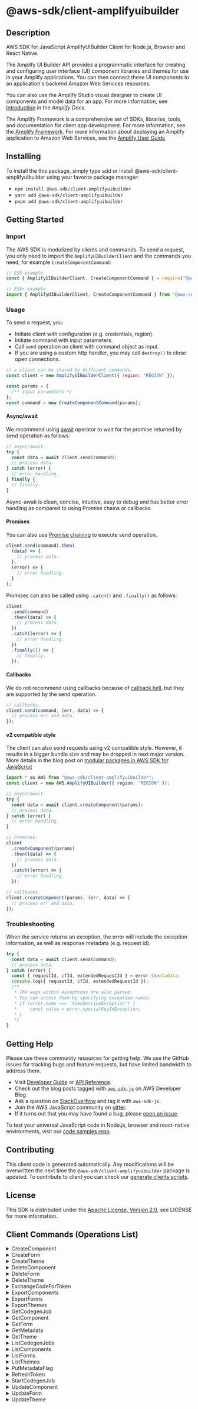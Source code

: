 <!-- generated file, do not edit directly -->

# @aws-sdk/client-amplifyuibuilder

## Description

AWS SDK for JavaScript AmplifyUIBuilder Client for Node.js, Browser and React Native.

<p>The Amplify UI Builder API provides a programmatic interface for creating
and configuring user interface (UI) component libraries and themes for use in your Amplify applications. You can then connect these UI components to an application's
backend Amazon Web Services resources.</p>
<p>You can also use the Amplify Studio visual designer to create UI components
and model data for an app. For more information, see <a href="https://docs.amplify.aws/console/adminui/intro">Introduction</a> in the
<i>Amplify Docs</i>.</p>
<p>The Amplify Framework is a comprehensive set of SDKs, libraries, tools, and
documentation for client app development. For more information, see the <a href="https://docs.amplify.aws/">Amplify Framework</a>. For more information about
deploying an Amplify application to Amazon Web Services, see the <a href="https://docs.aws.amazon.com/amplify/latest/userguide/welcome.html">Amplify User Guide</a>.</p>

## Installing

To install the this package, simply type add or install @aws-sdk/client-amplifyuibuilder
using your favorite package manager:

- `npm install @aws-sdk/client-amplifyuibuilder`
- `yarn add @aws-sdk/client-amplifyuibuilder`
- `pnpm add @aws-sdk/client-amplifyuibuilder`

## Getting Started

### Import

The AWS SDK is modulized by clients and commands.
To send a request, you only need to import the `AmplifyUIBuilderClient` and
the commands you need, for example `CreateComponentCommand`:

```js
// ES5 example
const { AmplifyUIBuilderClient, CreateComponentCommand } = require("@aws-sdk/client-amplifyuibuilder");
```

```ts
// ES6+ example
import { AmplifyUIBuilderClient, CreateComponentCommand } from "@aws-sdk/client-amplifyuibuilder";
```

### Usage

To send a request, you:

- Initiate client with configuration (e.g. credentials, region).
- Initiate command with input parameters.
- Call `send` operation on client with command object as input.
- If you are using a custom http handler, you may call `destroy()` to close open connections.

```js
// a client can be shared by different commands.
const client = new AmplifyUIBuilderClient({ region: "REGION" });

const params = {
  /** input parameters */
};
const command = new CreateComponentCommand(params);
```

#### Async/await

We recommend using [await](https://developer.mozilla.org/en-US/docs/Web/JavaScript/Reference/Operators/await)
operator to wait for the promise returned by send operation as follows:

```js
// async/await.
try {
  const data = await client.send(command);
  // process data.
} catch (error) {
  // error handling.
} finally {
  // finally.
}
```

Async-await is clean, concise, intuitive, easy to debug and has better error handling
as compared to using Promise chains or callbacks.

#### Promises

You can also use [Promise chaining](https://developer.mozilla.org/en-US/docs/Web/JavaScript/Guide/Using_promises#chaining)
to execute send operation.

```js
client.send(command).then(
  (data) => {
    // process data.
  },
  (error) => {
    // error handling.
  }
);
```

Promises can also be called using `.catch()` and `.finally()` as follows:

```js
client
  .send(command)
  .then((data) => {
    // process data.
  })
  .catch((error) => {
    // error handling.
  })
  .finally(() => {
    // finally.
  });
```

#### Callbacks

We do not recommend using callbacks because of [callback hell](http://callbackhell.com/),
but they are supported by the send operation.

```js
// callbacks.
client.send(command, (err, data) => {
  // process err and data.
});
```

#### v2 compatible style

The client can also send requests using v2 compatible style.
However, it results in a bigger bundle size and may be dropped in next major version. More details in the blog post
on [modular packages in AWS SDK for JavaScript](https://aws.amazon.com/blogs/developer/modular-packages-in-aws-sdk-for-javascript/)

```ts
import * as AWS from "@aws-sdk/client-amplifyuibuilder";
const client = new AWS.AmplifyUIBuilder({ region: "REGION" });

// async/await.
try {
  const data = await client.createComponent(params);
  // process data.
} catch (error) {
  // error handling.
}

// Promises.
client
  .createComponent(params)
  .then((data) => {
    // process data.
  })
  .catch((error) => {
    // error handling.
  });

// callbacks.
client.createComponent(params, (err, data) => {
  // process err and data.
});
```

### Troubleshooting

When the service returns an exception, the error will include the exception information,
as well as response metadata (e.g. request id).

```js
try {
  const data = await client.send(command);
  // process data.
} catch (error) {
  const { requestId, cfId, extendedRequestId } = error.$$metadata;
  console.log({ requestId, cfId, extendedRequestId });
  /**
   * The keys within exceptions are also parsed.
   * You can access them by specifying exception names:
   * if (error.name === 'SomeServiceException') {
   *     const value = error.specialKeyInException;
   * }
   */
}
```

## Getting Help

Please use these community resources for getting help.
We use the GitHub issues for tracking bugs and feature requests, but have limited bandwidth to address them.

- Visit [Developer Guide](https://docs.aws.amazon.com/sdk-for-javascript/v3/developer-guide/welcome.html)
  or [API Reference](https://docs.aws.amazon.com/AWSJavaScriptSDK/v3/latest/index.html).
- Check out the blog posts tagged with [`aws-sdk-js`](https://aws.amazon.com/blogs/developer/tag/aws-sdk-js/)
  on AWS Developer Blog.
- Ask a question on [StackOverflow](https://stackoverflow.com/questions/tagged/aws-sdk-js) and tag it with `aws-sdk-js`.
- Join the AWS JavaScript community on [gitter](https://gitter.im/aws/aws-sdk-js-v3).
- If it turns out that you may have found a bug, please [open an issue](https://github.com/aws/aws-sdk-js-v3/issues/new/choose).

To test your universal JavaScript code in Node.js, browser and react-native environments,
visit our [code samples repo](https://github.com/aws-samples/aws-sdk-js-tests).

## Contributing

This client code is generated automatically. Any modifications will be overwritten the next time the `@aws-sdk/client-amplifyuibuilder` package is updated.
To contribute to client you can check our [generate clients scripts](https://github.com/aws/aws-sdk-js-v3/tree/main/scripts/generate-clients).

## License

This SDK is distributed under the
[Apache License, Version 2.0](http://www.apache.org/licenses/LICENSE-2.0),
see LICENSE for more information.

## Client Commands (Operations List)

<details>
<summary>
CreateComponent
</summary>

[Command API Reference](https://docs.aws.amazon.com/AWSJavaScriptSDK/v3/latest/clients/client-amplifyuibuilder/classes/createcomponentcommand.html) / [Input](https://docs.aws.amazon.com/AWSJavaScriptSDK/v3/latest/clients/client-amplifyuibuilder/interfaces/createcomponentcommandinput.html) / [Output](https://docs.aws.amazon.com/AWSJavaScriptSDK/v3/latest/clients/client-amplifyuibuilder/interfaces/createcomponentcommandoutput.html)

</details>
<details>
<summary>
CreateForm
</summary>

[Command API Reference](https://docs.aws.amazon.com/AWSJavaScriptSDK/v3/latest/clients/client-amplifyuibuilder/classes/createformcommand.html) / [Input](https://docs.aws.amazon.com/AWSJavaScriptSDK/v3/latest/clients/client-amplifyuibuilder/interfaces/createformcommandinput.html) / [Output](https://docs.aws.amazon.com/AWSJavaScriptSDK/v3/latest/clients/client-amplifyuibuilder/interfaces/createformcommandoutput.html)

</details>
<details>
<summary>
CreateTheme
</summary>

[Command API Reference](https://docs.aws.amazon.com/AWSJavaScriptSDK/v3/latest/clients/client-amplifyuibuilder/classes/createthemecommand.html) / [Input](https://docs.aws.amazon.com/AWSJavaScriptSDK/v3/latest/clients/client-amplifyuibuilder/interfaces/createthemecommandinput.html) / [Output](https://docs.aws.amazon.com/AWSJavaScriptSDK/v3/latest/clients/client-amplifyuibuilder/interfaces/createthemecommandoutput.html)

</details>
<details>
<summary>
DeleteComponent
</summary>

[Command API Reference](https://docs.aws.amazon.com/AWSJavaScriptSDK/v3/latest/clients/client-amplifyuibuilder/classes/deletecomponentcommand.html) / [Input](https://docs.aws.amazon.com/AWSJavaScriptSDK/v3/latest/clients/client-amplifyuibuilder/interfaces/deletecomponentcommandinput.html) / [Output](https://docs.aws.amazon.com/AWSJavaScriptSDK/v3/latest/clients/client-amplifyuibuilder/interfaces/deletecomponentcommandoutput.html)

</details>
<details>
<summary>
DeleteForm
</summary>

[Command API Reference](https://docs.aws.amazon.com/AWSJavaScriptSDK/v3/latest/clients/client-amplifyuibuilder/classes/deleteformcommand.html) / [Input](https://docs.aws.amazon.com/AWSJavaScriptSDK/v3/latest/clients/client-amplifyuibuilder/interfaces/deleteformcommandinput.html) / [Output](https://docs.aws.amazon.com/AWSJavaScriptSDK/v3/latest/clients/client-amplifyuibuilder/interfaces/deleteformcommandoutput.html)

</details>
<details>
<summary>
DeleteTheme
</summary>

[Command API Reference](https://docs.aws.amazon.com/AWSJavaScriptSDK/v3/latest/clients/client-amplifyuibuilder/classes/deletethemecommand.html) / [Input](https://docs.aws.amazon.com/AWSJavaScriptSDK/v3/latest/clients/client-amplifyuibuilder/interfaces/deletethemecommandinput.html) / [Output](https://docs.aws.amazon.com/AWSJavaScriptSDK/v3/latest/clients/client-amplifyuibuilder/interfaces/deletethemecommandoutput.html)

</details>
<details>
<summary>
ExchangeCodeForToken
</summary>

[Command API Reference](https://docs.aws.amazon.com/AWSJavaScriptSDK/v3/latest/clients/client-amplifyuibuilder/classes/exchangecodefortokencommand.html) / [Input](https://docs.aws.amazon.com/AWSJavaScriptSDK/v3/latest/clients/client-amplifyuibuilder/interfaces/exchangecodefortokencommandinput.html) / [Output](https://docs.aws.amazon.com/AWSJavaScriptSDK/v3/latest/clients/client-amplifyuibuilder/interfaces/exchangecodefortokencommandoutput.html)

</details>
<details>
<summary>
ExportComponents
</summary>

[Command API Reference](https://docs.aws.amazon.com/AWSJavaScriptSDK/v3/latest/clients/client-amplifyuibuilder/classes/exportcomponentscommand.html) / [Input](https://docs.aws.amazon.com/AWSJavaScriptSDK/v3/latest/clients/client-amplifyuibuilder/interfaces/exportcomponentscommandinput.html) / [Output](https://docs.aws.amazon.com/AWSJavaScriptSDK/v3/latest/clients/client-amplifyuibuilder/interfaces/exportcomponentscommandoutput.html)

</details>
<details>
<summary>
ExportForms
</summary>

[Command API Reference](https://docs.aws.amazon.com/AWSJavaScriptSDK/v3/latest/clients/client-amplifyuibuilder/classes/exportformscommand.html) / [Input](https://docs.aws.amazon.com/AWSJavaScriptSDK/v3/latest/clients/client-amplifyuibuilder/interfaces/exportformscommandinput.html) / [Output](https://docs.aws.amazon.com/AWSJavaScriptSDK/v3/latest/clients/client-amplifyuibuilder/interfaces/exportformscommandoutput.html)

</details>
<details>
<summary>
ExportThemes
</summary>

[Command API Reference](https://docs.aws.amazon.com/AWSJavaScriptSDK/v3/latest/clients/client-amplifyuibuilder/classes/exportthemescommand.html) / [Input](https://docs.aws.amazon.com/AWSJavaScriptSDK/v3/latest/clients/client-amplifyuibuilder/interfaces/exportthemescommandinput.html) / [Output](https://docs.aws.amazon.com/AWSJavaScriptSDK/v3/latest/clients/client-amplifyuibuilder/interfaces/exportthemescommandoutput.html)

</details>
<details>
<summary>
GetCodegenJob
</summary>

[Command API Reference](https://docs.aws.amazon.com/AWSJavaScriptSDK/v3/latest/clients/client-amplifyuibuilder/classes/getcodegenjobcommand.html) / [Input](https://docs.aws.amazon.com/AWSJavaScriptSDK/v3/latest/clients/client-amplifyuibuilder/interfaces/getcodegenjobcommandinput.html) / [Output](https://docs.aws.amazon.com/AWSJavaScriptSDK/v3/latest/clients/client-amplifyuibuilder/interfaces/getcodegenjobcommandoutput.html)

</details>
<details>
<summary>
GetComponent
</summary>

[Command API Reference](https://docs.aws.amazon.com/AWSJavaScriptSDK/v3/latest/clients/client-amplifyuibuilder/classes/getcomponentcommand.html) / [Input](https://docs.aws.amazon.com/AWSJavaScriptSDK/v3/latest/clients/client-amplifyuibuilder/interfaces/getcomponentcommandinput.html) / [Output](https://docs.aws.amazon.com/AWSJavaScriptSDK/v3/latest/clients/client-amplifyuibuilder/interfaces/getcomponentcommandoutput.html)

</details>
<details>
<summary>
GetForm
</summary>

[Command API Reference](https://docs.aws.amazon.com/AWSJavaScriptSDK/v3/latest/clients/client-amplifyuibuilder/classes/getformcommand.html) / [Input](https://docs.aws.amazon.com/AWSJavaScriptSDK/v3/latest/clients/client-amplifyuibuilder/interfaces/getformcommandinput.html) / [Output](https://docs.aws.amazon.com/AWSJavaScriptSDK/v3/latest/clients/client-amplifyuibuilder/interfaces/getformcommandoutput.html)

</details>
<details>
<summary>
GetMetadata
</summary>

[Command API Reference](https://docs.aws.amazon.com/AWSJavaScriptSDK/v3/latest/clients/client-amplifyuibuilder/classes/getmetadatacommand.html) / [Input](https://docs.aws.amazon.com/AWSJavaScriptSDK/v3/latest/clients/client-amplifyuibuilder/interfaces/getmetadatacommandinput.html) / [Output](https://docs.aws.amazon.com/AWSJavaScriptSDK/v3/latest/clients/client-amplifyuibuilder/interfaces/getmetadatacommandoutput.html)

</details>
<details>
<summary>
GetTheme
</summary>

[Command API Reference](https://docs.aws.amazon.com/AWSJavaScriptSDK/v3/latest/clients/client-amplifyuibuilder/classes/getthemecommand.html) / [Input](https://docs.aws.amazon.com/AWSJavaScriptSDK/v3/latest/clients/client-amplifyuibuilder/interfaces/getthemecommandinput.html) / [Output](https://docs.aws.amazon.com/AWSJavaScriptSDK/v3/latest/clients/client-amplifyuibuilder/interfaces/getthemecommandoutput.html)

</details>
<details>
<summary>
ListCodegenJobs
</summary>

[Command API Reference](https://docs.aws.amazon.com/AWSJavaScriptSDK/v3/latest/clients/client-amplifyuibuilder/classes/listcodegenjobscommand.html) / [Input](https://docs.aws.amazon.com/AWSJavaScriptSDK/v3/latest/clients/client-amplifyuibuilder/interfaces/listcodegenjobscommandinput.html) / [Output](https://docs.aws.amazon.com/AWSJavaScriptSDK/v3/latest/clients/client-amplifyuibuilder/interfaces/listcodegenjobscommandoutput.html)

</details>
<details>
<summary>
ListComponents
</summary>

[Command API Reference](https://docs.aws.amazon.com/AWSJavaScriptSDK/v3/latest/clients/client-amplifyuibuilder/classes/listcomponentscommand.html) / [Input](https://docs.aws.amazon.com/AWSJavaScriptSDK/v3/latest/clients/client-amplifyuibuilder/interfaces/listcomponentscommandinput.html) / [Output](https://docs.aws.amazon.com/AWSJavaScriptSDK/v3/latest/clients/client-amplifyuibuilder/interfaces/listcomponentscommandoutput.html)

</details>
<details>
<summary>
ListForms
</summary>

[Command API Reference](https://docs.aws.amazon.com/AWSJavaScriptSDK/v3/latest/clients/client-amplifyuibuilder/classes/listformscommand.html) / [Input](https://docs.aws.amazon.com/AWSJavaScriptSDK/v3/latest/clients/client-amplifyuibuilder/interfaces/listformscommandinput.html) / [Output](https://docs.aws.amazon.com/AWSJavaScriptSDK/v3/latest/clients/client-amplifyuibuilder/interfaces/listformscommandoutput.html)

</details>
<details>
<summary>
ListThemes
</summary>

[Command API Reference](https://docs.aws.amazon.com/AWSJavaScriptSDK/v3/latest/clients/client-amplifyuibuilder/classes/listthemescommand.html) / [Input](https://docs.aws.amazon.com/AWSJavaScriptSDK/v3/latest/clients/client-amplifyuibuilder/interfaces/listthemescommandinput.html) / [Output](https://docs.aws.amazon.com/AWSJavaScriptSDK/v3/latest/clients/client-amplifyuibuilder/interfaces/listthemescommandoutput.html)

</details>
<details>
<summary>
PutMetadataFlag
</summary>

[Command API Reference](https://docs.aws.amazon.com/AWSJavaScriptSDK/v3/latest/clients/client-amplifyuibuilder/classes/putmetadataflagcommand.html) / [Input](https://docs.aws.amazon.com/AWSJavaScriptSDK/v3/latest/clients/client-amplifyuibuilder/interfaces/putmetadataflagcommandinput.html) / [Output](https://docs.aws.amazon.com/AWSJavaScriptSDK/v3/latest/clients/client-amplifyuibuilder/interfaces/putmetadataflagcommandoutput.html)

</details>
<details>
<summary>
RefreshToken
</summary>

[Command API Reference](https://docs.aws.amazon.com/AWSJavaScriptSDK/v3/latest/clients/client-amplifyuibuilder/classes/refreshtokencommand.html) / [Input](https://docs.aws.amazon.com/AWSJavaScriptSDK/v3/latest/clients/client-amplifyuibuilder/interfaces/refreshtokencommandinput.html) / [Output](https://docs.aws.amazon.com/AWSJavaScriptSDK/v3/latest/clients/client-amplifyuibuilder/interfaces/refreshtokencommandoutput.html)

</details>
<details>
<summary>
StartCodegenJob
</summary>

[Command API Reference](https://docs.aws.amazon.com/AWSJavaScriptSDK/v3/latest/clients/client-amplifyuibuilder/classes/startcodegenjobcommand.html) / [Input](https://docs.aws.amazon.com/AWSJavaScriptSDK/v3/latest/clients/client-amplifyuibuilder/interfaces/startcodegenjobcommandinput.html) / [Output](https://docs.aws.amazon.com/AWSJavaScriptSDK/v3/latest/clients/client-amplifyuibuilder/interfaces/startcodegenjobcommandoutput.html)

</details>
<details>
<summary>
UpdateComponent
</summary>

[Command API Reference](https://docs.aws.amazon.com/AWSJavaScriptSDK/v3/latest/clients/client-amplifyuibuilder/classes/updatecomponentcommand.html) / [Input](https://docs.aws.amazon.com/AWSJavaScriptSDK/v3/latest/clients/client-amplifyuibuilder/interfaces/updatecomponentcommandinput.html) / [Output](https://docs.aws.amazon.com/AWSJavaScriptSDK/v3/latest/clients/client-amplifyuibuilder/interfaces/updatecomponentcommandoutput.html)

</details>
<details>
<summary>
UpdateForm
</summary>

[Command API Reference](https://docs.aws.amazon.com/AWSJavaScriptSDK/v3/latest/clients/client-amplifyuibuilder/classes/updateformcommand.html) / [Input](https://docs.aws.amazon.com/AWSJavaScriptSDK/v3/latest/clients/client-amplifyuibuilder/interfaces/updateformcommandinput.html) / [Output](https://docs.aws.amazon.com/AWSJavaScriptSDK/v3/latest/clients/client-amplifyuibuilder/interfaces/updateformcommandoutput.html)

</details>
<details>
<summary>
UpdateTheme
</summary>

[Command API Reference](https://docs.aws.amazon.com/AWSJavaScriptSDK/v3/latest/clients/client-amplifyuibuilder/classes/updatethemecommand.html) / [Input](https://docs.aws.amazon.com/AWSJavaScriptSDK/v3/latest/clients/client-amplifyuibuilder/interfaces/updatethemecommandinput.html) / [Output](https://docs.aws.amazon.com/AWSJavaScriptSDK/v3/latest/clients/client-amplifyuibuilder/interfaces/updatethemecommandoutput.html)

</details>
